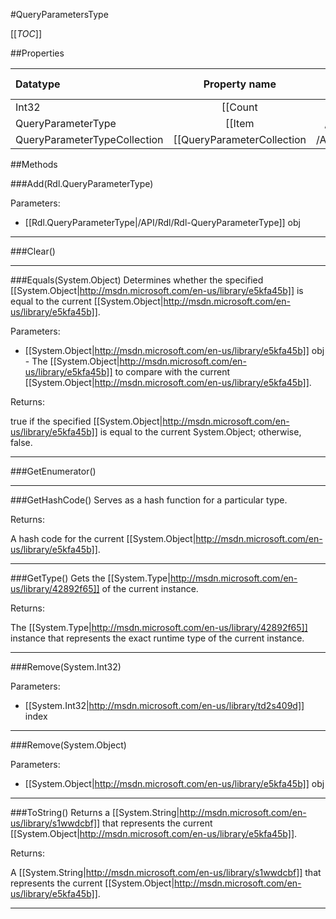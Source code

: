 #QueryParametersType

[[_TOC_]]

##Properties

|Datatype|Property name|Property description|Default Value|
|:-------|:----------:|:-----------------:|:-----------:|
|Int32|[[Count|/API/Rdl/CodeSamples/Rdl_QueryParametersType_Count]]||0|
|QueryParameterType|[[Item|/API/Rdl/CodeSamples/Rdl_QueryParametersType_Item_-_System_Int32_-_]]||null|
|QueryParameterTypeCollection|[[QueryParameterCollection|/API/Rdl/CodeSamples/Rdl_QueryParametersType_QueryParameterCollection]]||null|


##Methods

###Add(Rdl.QueryParameterType)


Parameters: 

* [[Rdl.QueryParameterType|/API/Rdl/Rdl-QueryParameterType]] obj 






---


###Clear()







---


###Equals(System.Object)
Determines whether the specified [[System.Object|http://msdn.microsoft.com/en-us/library/e5kfa45b]] is equal to the current [[System.Object|http://msdn.microsoft.com/en-us/library/e5kfa45b]].

Parameters: 

* [[System.Object|http://msdn.microsoft.com/en-us/library/e5kfa45b]] obj  - The [[System.Object|http://msdn.microsoft.com/en-us/library/e5kfa45b]] to compare with the current [[System.Object|http://msdn.microsoft.com/en-us/library/e5kfa45b]].





Returns:

true if the specified [[System.Object|http://msdn.microsoft.com/en-us/library/e5kfa45b]] is equal to the current System.Object; otherwise, false.


---


###GetEnumerator()







---


###GetHashCode()
 Serves as a hash function for a particular type.  





Returns:

A hash code for the current [[System.Object|http://msdn.microsoft.com/en-us/library/e5kfa45b]].


---


###GetType()
Gets the [[System.Type|http://msdn.microsoft.com/en-us/library/42892f65]] of the current instance.





Returns:

The [[System.Type|http://msdn.microsoft.com/en-us/library/42892f65]] instance that represents the exact runtime type of the current instance.


---


###Remove(System.Int32)


Parameters: 

* [[System.Int32|http://msdn.microsoft.com/en-us/library/td2s409d]] index 






---


###Remove(System.Object)


Parameters: 

* [[System.Object|http://msdn.microsoft.com/en-us/library/e5kfa45b]] obj 






---


###ToString()
Returns a [[System.String|http://msdn.microsoft.com/en-us/library/s1wwdcbf]] that represents the current [[System.Object|http://msdn.microsoft.com/en-us/library/e5kfa45b]].





Returns:

A [[System.String|http://msdn.microsoft.com/en-us/library/s1wwdcbf]] that represents the current [[System.Object|http://msdn.microsoft.com/en-us/library/e5kfa45b]].


---


